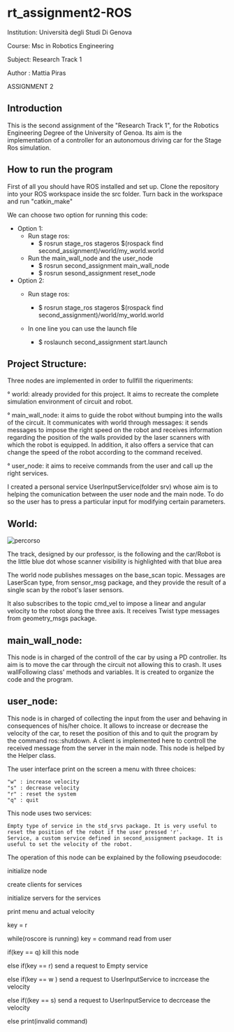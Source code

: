 # rt_assignment2-ROS
Institution: Università degli Studi Di Genova

Course: Msc in Robotics Engineering

Subject: Research Track 1

Author : Mattia Piras

ASSIGNMENT 2

Introduction
-------------------------------------------------------------------
This is the second assignment of the "Research Track 1", for the Robotics Engineering Degree of the University of Genoa.
Its aim is the implementation of a controller for an autonomous driving car for the Stage Ros simulation.

How to run the program
--------------------------------------------------------------------
First of all you should have ROS installed and set up. 
Clone the repository into your ROS workspace inside the src folder.
Turn back in the workspace and run "catkin_make"

We can choose two option for running this code:

- Option 1:
  - Run stage ros:
    - $ rosrun stage_ros stageros $(rospack find second_assignment)/world/my_world.world
  - Run the main_wall_node and the user_node
    - $ rosrun second_assignment main_wall_node
    - $ rosrun sesond_assignment reset_node
- Option 2:
  - Run stage ros:
    - $ rosrun stage_ros stageros $(rospack find second_assignment)/world/my_world.world
    
  - In one line you can use the launch file 
    - $ roslaunch second_assignment start.launch
   
 Project Structure:
 ----------------------------------------------------------------------
 
  

Three nodes are implemented in order to fullfill the riqueriments:

 ° world: already provided for this project. It aims to recreate the complete simulation environment of circuit and robot. 
 
 ° main_wall_node: it aims to guide the robot without bumping into the walls of the circuit. It communicates with world through messages: it sends messages to impose the right speed on the robot and receives information regarding the position of the walls provided by the laser scanners with which the robot is equipped. In addition, it also offers a service that can change the speed of the robot according to the command received.
 
 ° user_node: it aims to receive commands from the user and call up the right services.

I created a personal service UserInputService(folder srv) whose aim is to helping the comunication between the user node and the main node. To do so the user has 
to press a particular input for modifying certain parameters.

World:
--------------------------------------------------------------------------------------------



![percorso](https://user-images.githubusercontent.com/92534255/147251242-23cd5c29-8eb8-4cf9-b165-b36a9e23d213.JPG)






The track, designed by our professor, is the following and the car/Robot is the little blue dot
whose scanner visibility is highlighted with that blue area

The world node publishes messages on the base_scan topic. Messages are LaserScan type, from sensor_msg package, and they provide the result of a single scan by the robot's laser sensors.

It also subscribes to the topic cmd_vel to impose a linear and angular velocity to the robot along the three axis. It receives Twist type messages from geometry_msgs package.

main_wall_node:
---------------------------------------------------------------------------------------------

This node is in charged of the controll of the car by using a PD controller. Its aim is to move the car through the circuit not allowing this to crash.
It uses wallFollowing class' methods and variables. It is created to organize the code and the program. 

user_node:
----------------------------------------------------------------------------------------------

This node is in charged of collecting the input from the user and behaving in consequences of his/her choice. It allows to increase or decrease the velocity of the car, to reset the position of this and to quit the program by the command ros::shutdown.
A client is implemented here to controll the received message from the server in the main node.
This node is helped by the Helper class.

The user interface print on the screen a menu with three choices:

    "w" : increase velocity
    "s" : decrease velocity
    "r" : reset the system
    "q" : quit

This node uses two services:

    Empty type of service in the std_srvs package. It is very useful to reset the position of the robot if the user pressed 'r'.
    Service, a custom service defined in second_assignment package. It is useful to set the velocity of the robot.

The operation of this node can be explained by the following pseudocode:



initialize node

create clients for services

initialize servers for the services

print menu and actual velocity

key = r

while(roscore is running)
   key = command read from user
   
   if(key == q)
      kill this node
   
   else if(key == r)
         send a request to Empty service
         
   else if(key == w )
        send a request to UserInputService to incrcease the velocity
      
   else if((key == s)
         send a request to UserInputService to decrcease the velocity
     
   else
     print(invalid command)



